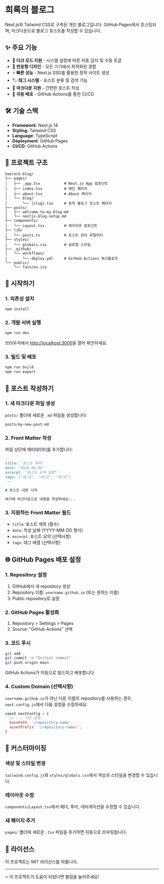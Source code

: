 # 희록의 블로그

Next.js와 Tailwind CSS로 구축된 개인 블로그입니다. GitHub Pages에서 호스팅되며, 마크다운으로 블로그 포스트를 작성할 수 있습니다.

## ✨ 주요 기능

- 🌙 **다크 모드 지원** - 시스템 설정에 따른 자동 감지 및 수동 토글
- 📱 **반응형 디자인** - 모든 기기에서 최적화된 경험
- ⚡ **빠른 성능** - Next.js SSG를 활용한 정적 사이트 생성
- 🏷️ **태그 시스템** - 포스트 분류 및 검색 기능
- 📝 **마크다운 지원** - 간편한 포스트 작성
- 🚀 **자동 배포** - GitHub Actions를 통한 CI/CD

## 🛠️ 기술 스택

- **Framework**: Next.js 14
- **Styling**: Tailwind CSS
- **Language**: TypeScript
- **Deployment**: GitHub Pages
- **CI/CD**: GitHub Actions

## 📁 프로젝트 구조

```
heerock-blog/
├── pages/
│   ├── _app.tsx           # Next.js App 컴포넌트
│   ├── index.tsx          # 메인 페이지
│   ├── about.tsx          # About 페이지
│   └── blog/
│       └── [slug].tsx     # 동적 블로그 포스트 페이지
├── posts/
│   ├── welcome-to-my-blog.md
│   └── nextjs-blog-setup.md
├── components/
│   └── Layout.tsx         # 레이아웃 컴포넌트
├── lib/
│   └── posts.ts           # 포스트 관리 유틸리티
├── styles/
│   └── globals.css        # 글로벌 스타일
├── .github/
│   └── workflows/
│       └── deploy.yml     # GitHub Actions 워크플로우
└── public/
    └── favicon.ico
```

## 🚀 시작하기

### 1. 의존성 설치

```bash
npm install
```

### 2. 개발 서버 실행

```bash
npm run dev
```

브라우저에서 [http://localhost:3000](http://localhost:3000)을 열어 확인하세요.

### 3. 빌드 및 배포

```bash
npm run build
npm run export
```

## 📝 포스트 작성하기

### 1. 새 마크다운 파일 생성

`posts/` 폴더에 새로운 `.md` 파일을 생성합니다:

```bash
posts/my-new-post.md
```

### 2. Front Matter 작성

파일 상단에 메타데이터를 추가합니다:

```markdown
---
title: "포스트 제목"
date: "2024-06-04"
excerpt: "포스트 요약 설명"
tags: ["태그1", "태그2", "태그3"]
---

# 포스트 내용 시작

여기에 마크다운으로 내용을 작성하세요...
```

### 3. 지원하는 Front Matter 필드

- `title`: 포스트 제목 (필수)
- `date`: 작성 날짜 (YYYY-MM-DD 형식)
- `excerpt`: 포스트 요약 (선택사항)
- `tags`: 태그 배열 (선택사항)

## 🌐 GitHub Pages 배포 설정

### 1. Repository 설정

1. GitHub에서 새 repository 생성
2. Repository 이름: `username.github.io` (또는 원하는 이름)
3. Public repository로 설정

### 2. GitHub Pages 활성화

1. Repository > Settings > Pages
2. Source: "GitHub Actions" 선택

### 3. 코드 푸시

```bash
git add .
git commit -m "Initial commit"
git push origin main
```

GitHub Actions가 자동으로 빌드하고 배포합니다.

### 4. Custom Domain (선택사항)

`username.github.io`가 아닌 다른 이름의 repository를 사용하는 경우, `next.config.js`에서 다음 설정을 수정하세요:

```javascript
const nextConfig = {
  // ... 기존 설정
  basePath: '/repository-name',
  assetPrefix: '/repository-name/',
}
```

## 🎨 커스터마이징

### 색상 및 스타일 변경

`tailwind.config.js`와 `styles/globals.css`에서 색상과 스타일을 변경할 수 있습니다.

### 레이아웃 수정

`components/Layout.tsx`에서 헤더, 푸터, 네비게이션을 수정할 수 있습니다.

### 새 페이지 추가

`pages/` 폴더에 새로운 `.tsx` 파일을 추가하면 자동으로 라우팅됩니다.

## 📄 라이선스

이 프로젝트는 MIT 라이선스를 따릅니다.

---

⭐ 이 프로젝트가 도움이 되었다면 별점을 눌러주세요!